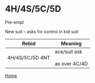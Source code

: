 # 4H/4S/5C/5D

Pre-empt

New suit – asks for control in bid suit

| Rebid | Meaning |
|---|---|
| 4H/4S/5C/5D&nbsp;4NT | ace/suit ask<br/><br/>as over 4C/4D |

[Home](../index.md)
